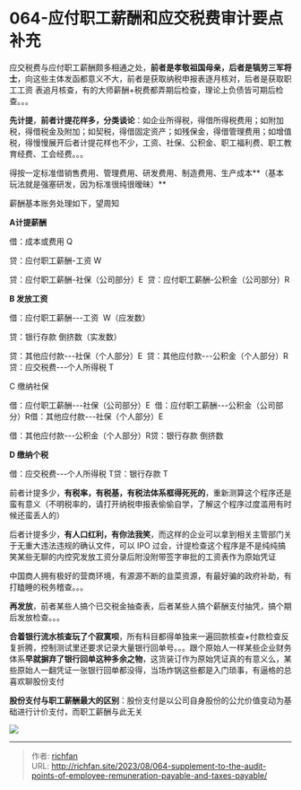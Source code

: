 # 064-应付职工薪酬和应交税费审计要点补充

应交税费与应付职工薪酬颇多相通之处，**前者是孝敬祖国母亲，后者是犒劳三军将士**，向这些主体发函都意义不大，前者是获取纳税申报表逐月核对，后者是获取职工工资 表追月核查，有的大师薪酬+税费都弄期后检查，理论上负债皆可期后检查。。。

**先计提**，**前者计提花样多，分类谈论**：如企业所得税，得借所得税费用；如附加税，得借税金及附加；如契税，得借固定资产；如残保金，得借管理费用；如增值税，得慢慢展开后者计提花样也不少，工资、社保、公积金、职工福利费、职工教育经费、工会经费。。。

得按一定标准借销售费用、管理费用、研发费用、制造费用、生产成本**（基本玩法就是强塞研发，因为标准很纯很暧昧）**

薪酬基本账务处理如下，望周知

**A计提薪酬**

借：成本或费用 Q

贷：应付职工薪酬-工资 W

贷：应付职工薪酬-社保（公司部分）E  贷：应付职工薪酬-公积金（公司部分）R

**B 发放工资**

借：应付职工薪酬---工资  W（应发数）

  

贷：银行存款 倒挤数（实发数）

贷：其他应付款---社保（个人部分）E  贷：其他应付款---公积金（个人部分）R贷：应交税费---个人所得税 T

C 缴纳社保

借：应付职工薪酬---社保（公司部分）E  借：应付职工薪酬---公积金（公司部分）R借：其他应付款---社保（个人部分）E

借：其他应付款---公积金（个人部分）R贷：银行存款 倒挤数

**D 缴纳个税**

借：应交税费---个人所得税 T贷：银行存款 T

前者计提多少，**有税率，有税基，有税法体系框得死死的**，重新测算这个程序还是蛮有意义（不明税率的，请打开纳税申报表偷偷自学，了解这个程序过度滥用有时候还蛮丢人的）

  

后者计提多少，**有人口红利，有你法我笑**，而这样的企业可以拿到相关主管部门关于无重大违法违规的确认文件，可以 IPO 过会，计提检查这个程序是不是纯纯搞笑某些无聊的内控究发放工资分录后附没附带签字审批的工资表作为原始凭证

中国商人拥有极好的营商环境，有源源不断的韭菜资源，有最好骗的政府补助，有打瞌睡的税务稽查。。。

**再发放**，前者某些人搞个已交税金抽查表，后者某些人搞个薪酬支付抽凭，搞个期后发放检查。。。

**合着银行流水核查玩了个寂寞呗**，所有科目都得单独来一遍回款核查+付款检查反复折腾，控制测试里还要求记录大量银行回单号。。。跟个原始人一样某些企业财务体系**早就摒弃了银行回单这种多余之物**，这货装订作为原始凭证真的有意义么，某些原始人一翻凭证一张银行回单都没得，当场炸锅这些都是入门琐事，有逼格的总喜欢聊股份支付

**股份支付与职工薪酬最大的区别**：股份支付是以公司自身股份的公允价值变动为基础进行计价支付，而职工薪酬与此无关

![](https://jsd.cdn.zzko.cn/gh/richffan/img@main/obsidian/IPO/064-应付职工薪酬和应交税费审计要点补充_1.webp)

---

> 作者: [richfan](https://richfan.site/)  
> URL: http://richfan.site/2023/08/064-supplement-to-the-audit-points-of-employee-remuneration-payable-and-taxes-payable/  

